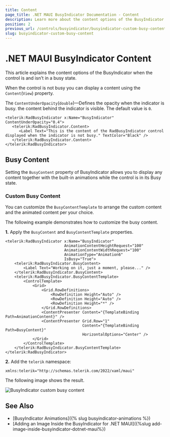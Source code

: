 ```yaml
---
title: Content
page_title: .NET MAUI BusyIndicator Documentation - Content
description: Learn more about the content options of the BusyIndicator when the control is and isn't in a busy state.
position: 2
previous_url: /controls/busyindicator/busyindicator-custom-busy-content
slug: busyindicator-custom-busy-content
---
```


# .NET MAUI BusyIndicator Content

This article explains the content options of the BusyIndicator when the control is and isn't in a busy state.

When the control is not busy you can display a content using the `Content`(`View`) property.

<snippet id='busyindicator-getting-started-xaml' />

The `ContentUnderOpacity`(`double`)&mdash;Defines the opacity when the indicator is busy. the content behind the indicator is visible. The default value is `0`.

```XAML
<telerik:RadBusyIndicator x:Name="BusyIndicator" ContentUnderOpacity="0.4">
   <telerik:RadBusyIndicator.Content>
      <Label Text="This is the content of the RadBusyIndicator control displayed when the indicator is not busy." TextColor="Black" />
   </telerik:RadBusyIndicator.Content>
</telerik:RadBusyIndicator>
```

## Busy Content

Setting the `BusyContent` property of BusyIndicator allows you to display any content together with the built-in animations while the control is in its Busy state. 

### Custom Busy Content

You can customize the `BusyContentTemplate` to arrange the custom content and the animated content per your choice.

The following example demonstrates how to customize the busy content.

**1.** Apply the `BusyContent` and `BusyContentTemplate` properties.

```XAML
<telerik:RadBusyIndicator x:Name="BusyIndicator"
						  AnimationContentHeightRequest="100"
						  AnimationContentWidthRequest="100"  
						  AnimationType="Animation6"                                            
						  IsBusy="True">           
    <telerik:RadBusyIndicator.BusyContent>
        <Label Text="Working on it, just a moment, please..." />
    </telerik:RadBusyIndicator.BusyContent>
    <telerik:RadBusyIndicator.BusyContentTemplate>
        <ControlTemplate>
            <Grid>
                <Grid.RowDefinitions>
                    <RowDefinition Height="Auto" />
                    <RowDefinition Height="Auto" />
                    <RowDefinition Height="*" />
                </Grid.RowDefinitions>
                <ContentPresenter Content="{TemplateBinding Path=AnimationContent}" />
                <ContentPresenter Grid.Row="1"
                                  Content="{TemplateBinding Path=BusyContent}"
                                  HorizontalOptions="Center" />
            </Grid>
        </ControlTemplate>
    </telerik:RadBusyIndicator.BusyContentTemplate>
</telerik:RadBusyIndicator>
```

**2.** Add the `telerik` namespace:

```XAML
xmlns:telerik="http://schemas.telerik.com/2022/xaml/maui"
```

The following image shows the result.

![BusyIndicator custom busy content](images/busyindicator-custombusycontent.png)

## See Also

- [BusyIndicator Animations]({% slug busyindicator-animations %})
- [Adding an Image Inside the BusyIndicator for .NET MAUI]({%slug add-image-inside-busyindicator-dotnet-maui%})